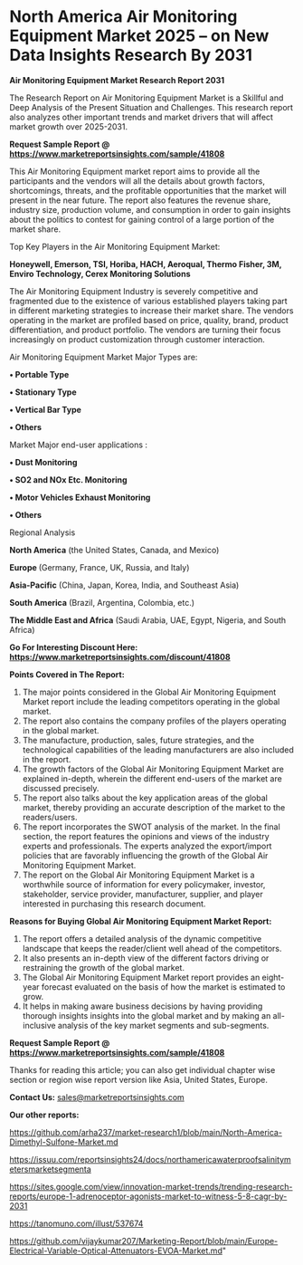 # North America Air Monitoring Equipment Market 2025 – on New Data Insights Research By 2031

<strong>Air Monitoring Equipment Market Research Report 2031</strong>

The Research Report on Air Monitoring Equipment Market is a Skillful and Deep Analysis of the Present Situation and Challenges. This research report also analyzes other important trends and market drivers that will affect market growth over 2025-2031.

<strong>Request Sample Report @ <a href=https://www.marketreportsinsights.com/sample/41808>https://www.marketreportsinsights.com/sample/41808</a></strong>

This Air Monitoring Equipment market report aims to provide all the participants and the vendors will all the details about growth factors, shortcomings, threats, and the profitable opportunities that the market will present in the near future. The report also features the revenue share, industry size, production volume, and consumption in order to gain insights about the politics to contest for gaining control of a large portion of the market share.

Top Key Players in the Air Monitoring Equipment Market:

<strong>Honeywell, Emerson, TSI, Horiba, HACH, Aeroqual, Thermo Fisher, 3M, Enviro Technology, Cerex Monitoring Solutions</strong>

The Air Monitoring Equipment Industry is severely competitive and fragmented due to the existence of various established players taking part in different marketing strategies to increase their market share. The vendors operating in the market are profiled based on price, quality, brand, product differentiation, and product portfolio. The vendors are turning their focus increasingly on product customization through customer interaction.

Air Monitoring Equipment Market Major Types are:

<strong>•  Portable Type

•  Stationary Type

•  Vertical Bar Type

•  Others</strong>

Market Major end-user applications :

<strong>•  Dust Monitoring

•  SO2 and NOx Etc. Monitoring

•  Motor Vehicles Exhaust Monitoring

•  Others</strong>

Regional Analysis

</u><strong><b>North America</b></strong> (the United States, Canada, and Mexico)

<strong><b>Europe </b></strong>(Germany, France, UK, Russia, and Italy)

<strong><b>Asia-Pacific</b></strong> (China, Japan, Korea, India, and Southeast Asia)

<strong><b>South America</b></strong> (Brazil, Argentina, Colombia, etc.)

<strong><b>The Middle East and Africa</b></strong> (Saudi Arabia, UAE, Egypt, Nigeria, and South Africa)

<strong>Go For Interesting Discount Here: <a href=https://www.marketreportsinsights.com/discount/41808>https://www.marketreportsinsights.com/discount/41808</a></strong>

<strong>Points Covered in The Report:</strong>
<ol>
  <li>The major points considered in the Global Air Monitoring Equipment Market report include the leading competitors operating in the global market.</li>
  <li>The report also contains the company profiles of the players operating in the global market.</li>
  <li>The manufacture, production, sales, future strategies, and the technological capabilities of the leading manufacturers are also included in the report.</li>
  <li>The growth factors of the Global Air Monitoring Equipment Market are explained in-depth, wherein the different end-users of the market are discussed precisely.</li>
  <li>The report also talks about the key application areas of the global market, thereby providing an accurate description of the market to the readers/users.</li>
  <li>The report incorporates the SWOT analysis of the market. In the final section, the report features the opinions and views of the industry experts and professionals. The experts analyzed the export/import policies that are favorably influencing the growth of the Global Air Monitoring Equipment Market.</li>
  <li>The report on the Global Air Monitoring Equipment Market is a worthwhile source of information for every policymaker, investor, stakeholder, service provider, manufacturer, supplier, and player interested in purchasing this research document.</li>
</ol>
<strong>Reasons for Buying Global Air Monitoring Equipment Market Report:</strong>

<ol>
  <li>The report offers a detailed analysis of the dynamic competitive landscape that keeps the reader/client well ahead of the competitors.</li>
  <li>It also presents an in-depth view of the different factors driving or restraining the growth of the global market.</li>
  <li>The Global Air Monitoring Equipment Market report provides an eight-year forecast evaluated on the basis of how the market is estimated to grow.</li>
  <li>It helps in making aware business decisions by having providing thorough insights insights into the global market and by making an all-inclusive analysis of the key market segments and sub-segments.</li>
</ol>
<strong>Request Sample Report @ <a href=https://www.marketreportsinsights.com/sample/41808>https://www.marketreportsinsights.com/sample/41808</a></strong>


Thanks for reading this article; you can also get individual chapter wise section or region wise report version like Asia, United States, Europe.

<strong>Contact Us:</strong>
sales@marketreportsinsights.com

<strong>Our other reports:</strong>

<a href=https://github.com/arha237/market-research1/blob/main/North-America-Dimethyl-Sulfone-Market.md>https://github.com/arha237/market-research1/blob/main/North-America-Dimethyl-Sulfone-Market.md</a>

<a href=https://issuu.com/reportsinsights24/docs/northamericawaterproofsalinitymetersmarketsegmenta>https://issuu.com/reportsinsights24/docs/northamericawaterproofsalinitymetersmarketsegmenta</a>

<a href=https://sites.google.com/view/innovation-market-trends/trending-research-reports/europe-1-adrenoceptor-agonists-market-to-witness-5-8-cagr-by-2031>https://sites.google.com/view/innovation-market-trends/trending-research-reports/europe-1-adrenoceptor-agonists-market-to-witness-5-8-cagr-by-2031</a>

<a href=https://tanomuno.com/illust/537674>https://tanomuno.com/illust/537674</a>

<a href=https://github.com/vijaykumar207/Marketing-Report/blob/main/Europe-Electrical-Variable-Optical-Attenuators-EVOA-Market.md>https://github.com/vijaykumar207/Marketing-Report/blob/main/Europe-Electrical-Variable-Optical-Attenuators-EVOA-Market.md</a>"
